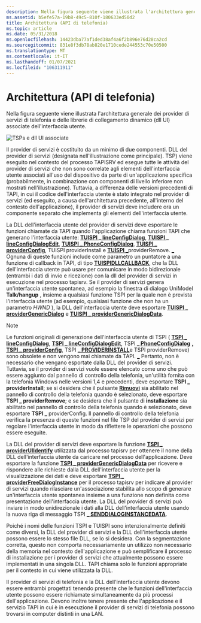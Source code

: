 ```yaml
---
description: Nella figura seguente viene illustrata l'architettura generale dei provider di servizi di telefonia e delle librerie di collegamento dinamico (dll UI) associate dell'interfaccia utente.
ms.assetid: b5efe57a-19b8-49c5-810f-180633ed50d2
title: Architettura (API di telefonia)
ms.topic: article
ms.date: 05/31/2018
ms.openlocfilehash: 14423dba77af1ded38af4a6f2b896e76d28ca2cd
ms.sourcegitcommit: 831e8f3db78ab820e1710cede244553c70e50500
ms.translationtype: MT
ms.contentlocale: it-IT
ms.lasthandoff: 01/07/2021
ms.locfileid: "106311911"
---
```

# <a name="architecture-telephony-api"></a>Architettura (API di telefonia)

Nella figura seguente viene illustrata l'architettura generale dei provider di servizi di telefonia e delle librerie di collegamento dinamico (dll UI) associate dell'interfaccia utente.

![TSPs e dll UI associate](images/spuidl01.png)

Il provider di servizi è costituito da un minimo di due componenti. DLL del provider di servizi (designata nell'illustrazione come principale). TSP) viene eseguito nel contesto del processo TAPISRV ed esegue tutte le attività del provider di servizi che non sono correlate agli elementi dell'interfaccia utente associati all'uso del dispositivo da parte di un'applicazione specifica (probabilmente, in combinazione con componenti di livello inferiore non mostrati nell'illustrazione). Tuttavia, a differenza delle versioni precedenti di TAPI, in cui il codice dell'interfaccia utente è stato integrato nel provider di servizi (ed eseguito, a causa dell'architettura precedente, all'interno del contesto dell'applicazione), il provider di servizi deve includere ora un componente separato che implementa gli elementi dell'interfaccia utente.

La DLL dell'interfaccia utente del provider di servizi deve esportare le funzioni chiamate da TAPI quando l'applicazione chiama funzioni TAPI che generano l'interfaccia utente: [**TUISPI \_ lineConfigDialog**](/windows/win32/api/tspi/nf-tspi-tuispi_lineconfigdialog), [**TUISPI \_ lineConfigDialogEdit**](/windows/win32/api/tspi/nf-tspi-tuispi_lineconfigdialogedit), [**TUISPI \_ PhoneConfigDialog**](/windows/win32/api/tspi/nf-tspi-tuispi_phoneconfigdialog), [**TUISPI \_ providerConfig**](/windows/win32/api/tspi/nf-tspi-tuispi_providerconfig), TUISPI providerInstall e [**TUISPI \_**](/windows/win32/api/tspi/nf-tspi-tuispi_providerremove)providerRemove. [**\_**](/windows/win32/api/tspi/nf-tspi-tuispi_providerinstall) Ognuna di queste funzioni include come parametro un puntatore a una funzione di callback in TAPI, di tipo [**TUISPIDLLCALLBACK**](/windows/win32/api/tspi/nc-tspi-tuispidllcallback), che la DLL dell'interfaccia utente può usare per comunicare in modo bidirezionale (entrambi i dati di invio e ricezione) con la dll del provider di servizi in esecuzione nel processo tapisrv. Se il provider di servizi genera un'interfaccia utente spontanea, ad esempio la finestra di dialogo UniModel **Talk/hangup** , insieme a qualsiasi funzione TSPI per la quale non è prevista l'interfaccia utente (ad esempio, qualsiasi funzione che non ha un parametro *HWND* ), la DLL dell'interfaccia utente deve esportare [**TUISPI \_ providerGenericDialog**](/windows/win32/api/tspi/nf-tspi-tuispi_providergenericdialog) e [**TUISPI \_ providerGenericDialogData**](/windows/win32/api/tspi/nf-tspi-tuispi_providergenericdialogdata).

> [!Note]  
> Le funzioni originali di generazione dell'interfaccia utente di TSPI ( [**TSPI \_ lineConfigDialog**](/windows/win32/api/tspi/nf-tspi-tspi_lineconfigdialog), [**TSPI \_ lineConfigDialogEdit**](/windows/win32/api/tspi/nf-tspi-tspi_lineconfigdialogedit), TSPI [**\_ PhoneConfigDialog**](/windows/win32/api/tspi/nf-tspi-tspi_phoneconfigdialog) [**, TSPI \_ providerConfig**](/windows/win32/api/tspi/nf-tspi-tspi_providerconfig), TSPI [**\_ PROVIDERINSTALL**](/windows/win32/api/tspi/nf-tspi-tspi_providerinstall)e TSPI providerRemove) sono obsolete e non vengono mai chiamate da TAPI. [**\_**](/windows/win32/api/tspi/nf-tspi-tspi_providerremove) Pertanto, non è necessario che vengano esportate dalla DLL del provider di servizi. Tuttavia, se il provider di servizi vuole essere elencato come uno che può essere aggiunto dal pannello di controllo della telefonia, un'utilità fornita con la telefonia Windows nelle versioni 1,4 e precedenti, deve esportare **TSPI \_ providerInstall**; se si desidera che il pulsante [**Rimuovi**](/windows/win32/api/tapi3if/nn-tapi3if-itcollection2) sia abilitato nel pannello di controllo della telefonia quando è selezionato, deve esportare **TSPI \_ providerRemove**; e se desidera che il pulsante di **installazione** sia abilitato nel pannello di controllo della telefonia quando è selezionato, deve esportare **TSPI \_** providerConfig. Il pannello di controllo della telefonia verifica la presenza di queste funzioni nel file TSP del provider di servizi per regolare l'interfaccia utente in modo da riflettere le operazioni che possono essere eseguite.

 

La DLL del provider di servizi deve esportare la funzione [**TSPI \_ providerUIIdentify**](/windows/win32/api/tspi/nf-tspi-tspi_provideruiidentify) utilizzata dal processo tapisrv per ottenere il nome della DLL dell'interfaccia utente da caricare nel processo dell'applicazione. Deve esportare la funzione [**TSPI \_ providerGenericDialogData**](/windows/win32/api/tspi/nf-tspi-tspi_providergenericdialogdata) per ricevere e rispondere alle richieste dalla DLL dell'interfaccia utente per la visualizzazione dei dati e deve esportare [**TSPI \_ providerFreeDialogInstance**](/windows/win32/api/tspi/nf-tspi-tspi_providerfreedialoginstance) per il processo tapisrv per indicare al provider di servizi quando rilasciare un'associazione stabilita allo scopo di generare un'interfaccia utente spontanea insieme a una funzione non definita come presentazione dell'interfaccia utente. La DLL del provider di servizi può inviare in modo unidirezionale i dati alla DLL dell'interfaccia utente usando la nuova riga di messaggio TSPI [**\_ SENDDIALOGINSTANCEDATA**](line-senddialoginstancedata.md).

Poiché i nomi delle funzioni TSPI e TUISPI sono intenzionalmente definiti come diversi, la DLL del provider di servizi e la DLL dell'interfaccia utente possono essere lo stesso file DLL, se lo si desidera. Con la segmentazione corretta, questo non comporta necessariamente un utilizzo non necessario della memoria nel contesto dell'applicazione e può semplificare il processo di installazione per i provider di servizi che attualmente possono essere implementati in una singola DLL. TAPI chiama solo le funzioni appropriate per il contesto in cui viene utilizzata la DLL.

Il provider di servizi di telefonia e la DLL dell'interfaccia utente devono essere entrambi progettati tenendo presente che le funzioni dell'interfaccia utente possono essere richiamate simultaneamente da più processi dell'applicazione. Devono inoltre tenere presente che l'applicazione e il servizio TAPI in cui è in esecuzione il provider di servizi di telefonia possono trovarsi in computer distinti in una LAN.

 

 
